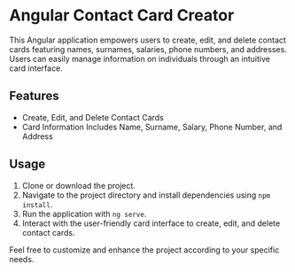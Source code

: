 # Angular Contact Card Creator

This Angular application empowers users to create, edit, and delete contact cards featuring names, surnames, salaries, phone numbers, and addresses. 
Users can easily manage information on individuals through an intuitive card interface.

## Features

- Create, Edit, and Delete Contact Cards
- Card Information Includes Name, Surname, Salary, Phone Number, and Address

## Usage

1. Clone or download the project.
2. Navigate to the project directory and install dependencies using `npm install`.
3. Run the application with `ng serve`.
4. Interact with the user-friendly card interface to create, edit, and delete contact cards.

Feel free to customize and enhance the project according to your specific needs.
